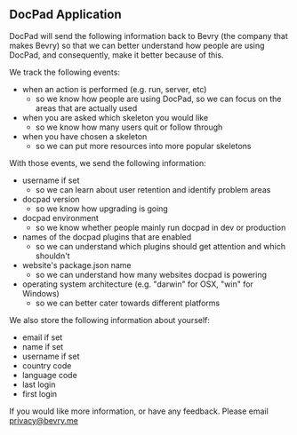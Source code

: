 ## DocPad Application

DocPad will send the following information back to Bevry (the company that makes Bevry) so that we can better understand how people are using DocPad, and consequently, make it better because of this.

We track the following events:
- when an action is performed (e.g. run, server, etc)
	- so we know how people are using DocPad, so we can focus on the areas that are actually used
- when you are asked which skeleton you would like
	- so we know how many users quit or follow through
- when you have chosen a skeleton
	- so we can put more resources into more popular skeletons

With those events, we send the following information:
- username if set
	- so we can learn about user retention and identify problem areas
- docpad version
	- so we know how upgrading is going
- docpad environment
	- so we know whether people mainly run docpad in dev or production
- names of the docpad plugins that are enabled
	- so we can understand which plugins should get attention and which shouldn't
- website's package.json name
	- so we can understand how many websites docpad is powering
- operating system architecture (e.g. "darwin" for OSX, "win" for Windows)
	- so we can better cater towards different platforms

We also store the following information about yourself:
- email if set
- name if set
- username if set
- country code
- language code
- last login
- first login

If you would like more information, or have any feedback. Please email privacy@bevry.me
